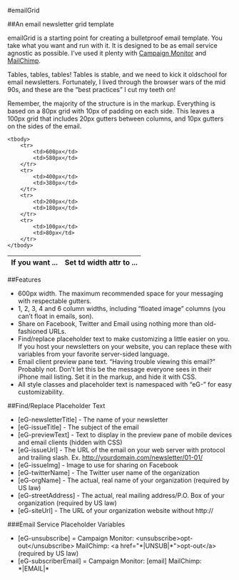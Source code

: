 #emailGrid

##An email newsletter grid template

emailGrid is a starting point for creating a bulletproof email template. You take what you want and run with it. It is designed to be as email service agnostic as possible. I’ve used it plenty with [Campaign Monitor](http://www.campaignmonitor.com) and [MailChimp](http://mailchimp.com). 

Tables, tables, tables! Tables is stable, and we need to kick it oldschool for email newsletters. Fortunately, I lived through the browser wars of the mid 90s, and these are the “best practices” I cut my teeth on!

Remember, the majority of the structure is in the markup. Everything is based on a 80px grid with 10px of padding on each side. This leaves a 100px grid that includes 20px gutters between columns, and 10px gutters on the sides of the email.

<table>
	<thead>
		<tr>
			<th>If you want ...</th>
			<th>Set td width attr to ...</th>
		</tr>
	</thead>
	
	<tbody>
		<tr>
			<td>600px</td>
			<td>580px</td>
		</tr>
		<tr>
			<td>400px</td>
			<td>380px</td>
		</tr>
		<tr>
			<td>200px</td>
			<td>180px</td>
		</tr>
		<tr>
			<td>100px</td>
			<td>80px</td>
		</tr>
	</tbody>
</table>

##Features

* 600px width. The maximum recommended space for your messaging with respectable gutters.
* 1, 2, 3, 4 and 6 column widths, including “floated image” columns (you can’t float in emails, son).
* Share on Facebook, Twitter and Email using nothing more than old-fashioned URLs.
* Find/replace placeholder text to make customizing a little easier on you. If you host your newsletters on your website, you can replace these with  variables from your favorite server-sided language.
* Email client preview pane text. “Having trouble viewing this email?” Probably not. Don’t let this be the message everyone sees in their iPhone mail listing. Set it in the markup, and hide it with CSS.
* All style classes and placeholder text is namespaced with “eG-” for easy customizability.

##Find/Replace Placeholder Text

* [eG-newsletterTitle] - The name of your newsletter
* [eG-issueTitle] - The subject of the email
* [eG-previewText] - Text to display in the preview pane of mobile devices and email clients (hidden with CSS)
* [eG-issueUrl] - The URL of the email on your web server with protocol and trailing slash. Ex. http://yourdomain.com/newsletter/01-01/
* [eG-issueImg] - Image to use for sharing on Facebook
* [eG-twitterName] - The Twitter user name of the organization 
* [eG-orgName] - The actual, real name of your organization (required by US law)
* [eG-streetAddress] - The actual, real mailing address/P.O. Box of your organization (required by US law)
* [eG-siteUrl] - The URL of your organization website without http:// 

###Email Service Placeholder Variables

* [eG-unsubscribe] = Campaign Monitor: \<unsubscribe>opt-out\</unsubscribe> MailChimp: \<a href="\*|UNSUB|\*">opt-out\</a> (required by US law)
* [eG-subscriberEmail] = Campaign Monitor: [email] MailChimp: \*|EMAIL|\*

